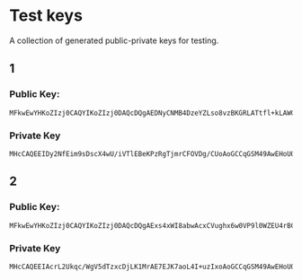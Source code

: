 # Test keys
A collection of generated public-private keys for testing.

## 1 
### Public Key:
```
MFkwEwYHKoZIzj0CAQYIKoZIzj0DAQcDQgAEDNyCNMB4DzeYZLso8vzBKGRLATtfl+kLAWGc30+ooG9rQCXKcsXPQ3813/i7nEHm15emJ2ajQiqtYknT+SpVNA==
```

### Private Key
```
MHcCAQEEIDy2NfEim9sDscX4wU/iVTlEBeKPzRgTjmrCFOVDg/CUoAoGCCqGSM49AwEHoUQDQgAEDNyCNMB4DzeYZLso8vzBKGRLATtfl+kLAWGc30+ooG9rQCXKcsXPQ3813/i7nEHm15emJ2ajQiqtYknT+SpVNA==
```

##  2
### Public Key:
```
MFkwEwYHKoZIzj0CAQYIKoZIzj0DAQcDQgAExs4xWI8abwAcxCVughx6w0VP9l0WZEU4rBCCnqoTC1YmdQG5/AEvjU6N+M5tbZSE+p068i9ktZ14q7fMbmLI8w==
```

### Private Key
```
MHcCAQEEIAcrL2Ukqc/WgV5dTzxcDjLK1MrAE7EJK7aoL4I+uzIxoAoGCCqGSM49AwEHoUQDQgAExs5xWI8abwAcxCVughx6w0VP9l0WZEU4rBCCnqoTC1YmdQG5/AEvjU6N+M5tbZSE+p068i9ktZ14q7fMbmLI8w==
```
